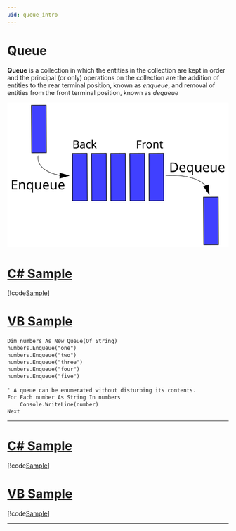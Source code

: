 ```yaml
---
uid: queue_intro
---
```


# Queue

**Queue** is a collection in which the entities in the collection are kept in order and the principal (or only) operations on the collection are the addition of entities to the rear terminal position, known as _enqueue_, and removal of entities from the front terminal position, known as _dequeue_

![Queue](../images/Data_Queue.svg)

# [C# Sample](#tab/tab1)

[!code[Sample](../samples/queue_sample.cs?range=8-19&highlight=2)]

# [VB Sample](#tab/tab2)
```VB
Dim numbers As New Queue(Of String)
numbers.Enqueue("one")
numbers.Enqueue("two")
numbers.Enqueue("three")
numbers.Enqueue("four")
numbers.Enqueue("five")

' A queue can be enumerated without disturbing its contents.
For Each number As String In numbers
    Console.WriteLine(number)
Next
```
***

# [C# Sample](#tab/tab1)
[!code[Sample](../samples/queue_sample.cs?name=Sample2)]

# [VB Sample](#tab/tab2)
[!code[Sample](../samples/queue_sample.vb?name=Sample2)]
***